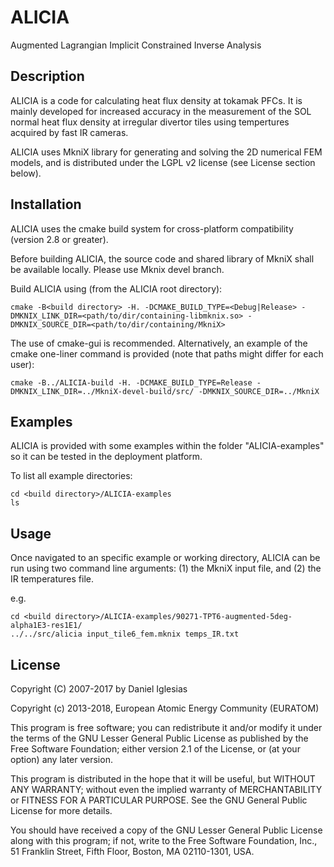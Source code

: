 # ALICIA
Augmented Lagrangian Implicit Constrained Inverse Analysis

## Description
ALICIA is a code for calculating heat flux density at tokamak PFCs. It is mainly developed for increased accuracy in the measurement of the SOL normal heat flux density at irregular divertor tiles using tempertures acquired by fast IR cameras.

ALICIA uses MkniX library for generating and solving the 2D numerical FEM models, and is distributed under the LGPL v2 license (see License section below).

## Installation

ALICIA uses the cmake build system for cross-platform compatibility (version 2.8 or greater).

Before building ALICIA, the source code and shared library of MkniX shall be available locally. Please use Mknix devel branch.

Build ALICIA using (from the ALICIA root directory):

```
cmake -B<build directory> -H. -DCMAKE_BUILD_TYPE=<Debug|Release> -DMKNIX_LINK_DIR=<path/to/dir/containing-libmknix.so> -DMKNIX_SOURCE_DIR=<path/to/dir/containing/MkniX>
```

The use of cmake-gui is recommended. Alternatively, an example of the cmake one-liner command is provided (note that paths might differ for each user):

```
cmake -B../ALICIA-build -H. -DCMAKE_BUILD_TYPE=Release -DMKNIX_LINK_DIR=../MkniX-devel-build/src/ -DMKNIX_SOURCE_DIR=../MkniX
```

## Examples

ALICIA is provided with some examples within the folder "ALICIA-examples" so it can be tested in the deployment platform.

To list all example directories:
```
cd <build directory>/ALICIA-examples
ls
```
## Usage

Once navigated to an specific example or working directory, ALICIA can be run using two command line arguments: (1) the MkniX input file, and (2) the IR temperatures file.

e.g.
```
cd <build directory>/ALICIA-examples/90271-TPT6-augmented-5deg-alpha1E3-res1E1/
../../src/alicia input_tile6_fem.mknix temps_IR.txt 
```

## License

Copyright (C) 2007-2017 by Daniel Iglesias

Copyright (c) 2013-2018, European Atomic Energy Community (EURATOM)

This program is free software; you can redistribute it and/or
modify it under the terms of the GNU Lesser General Public License
as published by the Free Software Foundation; either version 2.1
of the License, or (at your option) any later version.

This program is distributed in the hope that it will be useful,
but WITHOUT ANY WARRANTY; without even the implied warranty of
MERCHANTABILITY or FITNESS FOR A PARTICULAR PURPOSE.  See the
GNU General Public License for more details.

You should have received a copy of the GNU Lesser General Public License
along with this program; if not, write to the Free Software
Foundation, Inc., 51 Franklin Street, Fifth Floor, Boston, MA  02110-1301, USA.

